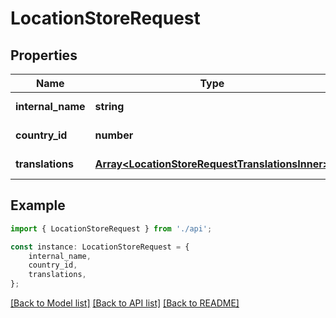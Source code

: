 # LocationStoreRequest


## Properties

Name | Type | Description | Notes
------------ | ------------- | ------------- | -------------
**internal_name** | **string** |  | [default to undefined]
**country_id** | **number** |  | [default to undefined]
**translations** | [**Array&lt;LocationStoreRequestTranslationsInner&gt;**](LocationStoreRequestTranslationsInner.md) |  | [default to undefined]

## Example

```typescript
import { LocationStoreRequest } from './api';

const instance: LocationStoreRequest = {
    internal_name,
    country_id,
    translations,
};
```

[[Back to Model list]](../README.md#documentation-for-models) [[Back to API list]](../README.md#documentation-for-api-endpoints) [[Back to README]](../README.md)
